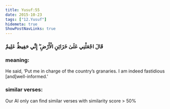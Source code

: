 ```yaml
---
title: Yusuf:55
date: 2015-10-23
tags: ["12.Yusuf"]
hidemeta: true 
ShowPostNavLinks: true 
---
```

### قَالَ اجْعَلْنِي عَلَىٰ خَزَائِنِ الْأَرْضِ ۖ إِنِّي حَفِيظٌ عَلِيمٌ
### meaning: 
He said, ‘Put me in charge of the country’s granaries. I am indeed fastidious [and]well-informed.’
### similar verses: 

Our AI only can find similar verses with similarity score > 50% 




